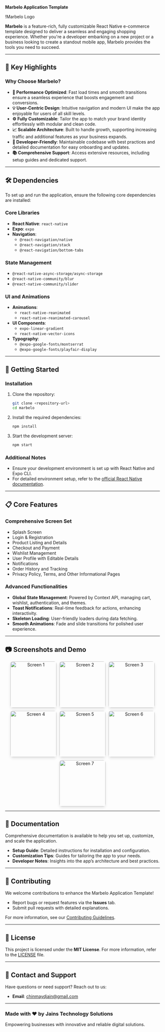 **Marbelo Application Template**  

!Marbelo Logo

**Marbelo** is a feature-rich, fully customizable React Native e-commerce template designed to deliver a seamless and engaging shopping experience. Whether you're a developer embarking on a new project or a business looking to create a standout mobile app, Marbelo provides the tools you need to succeed.  

---

## **🌟 Key Highlights**
### **Why Choose Marbelo?**  
- **🚀 Performance Optimized**: Fast load times and smooth transitions ensure a seamless experience that boosts engagement and conversions.  
- **💡 User-Centric Design**: Intuitive navigation and modern UI make the app enjoyable for users of all skill levels.  
- **⚙️ Fully Customizable**: Tailor the app to match your brand identity effortlessly with modular and clean code.  
- **📈 Scalable Architecture**: Built to handle growth, supporting increasing traffic and additional features as your business expands.  
- **🔧 Developer-Friendly**: Maintainable codebase with best practices and detailed documentation for easy onboarding and updates.  
- **📚 Comprehensive Support**: Access extensive resources, including setup guides and dedicated support.  

---

## **🛠️ Dependencies**  
To set up and run the application, ensure the following core dependencies are installed:  

### **Core Libraries**  
- **React Native**: `react-native`  
- **Expo**: `expo`  
- **Navigation**:  
  - `@react-navigation/native`  
  - `@react-navigation/stack`  
  - `@react-navigation/bottom-tabs`  

### **State Management**  
- `@react-native-async-storage/async-storage`  
- `@react-native-community/blur`  
- `@react-native-community/slider`  

### **UI and Animations**  
- **Animations**:  
  - `react-native-reanimated`  
  - `react-native-reanimated-carousel`  
- **UI Components**:  
  - `expo-linear-gradient`  
  - `react-native-vector-icons`  
- **Typography**:  
  - `@expo-google-fonts/montserrat`  
  - `@expo-google-fonts/playfair-display`  

---

## **🚀 Getting Started**  
### **Installation**
1. Clone the repository:  
   ```bash
   git clone <repository-url>
   cd marbelo
   ```  

2. Install the required dependencies:  
   ```bash
   npm install
   ```  

3. Start the development server:  
   ```bash
   npm start
   ```  

### **Additional Notes**  
- Ensure your development environment is set up with React Native and Expo CLI.  
- For detailed environment setup, refer to the [official React Native documentation](https://reactnative.dev/docs/environment-setup).  

---

## **📋 Core Features**  
### **Comprehensive Screen Set**  
- Splash Screen  
- Login & Registration  
- Product Listing and Details  
- Checkout and Payment  
- Wishlist Management  
- User Profile with Editable Details  
- Notifications  
- Order History and Tracking  
- Privacy Policy, Terms, and Other Informational Pages  

### **Advanced Functionalities**  
- **Global State Management**: Powered by Context API, managing cart, wishlist, authentication, and themes.  
- **Toast Notifications**: Real-time feedback for actions, enhancing interactivity.  
- **Skeleton Loading**: User-friendly loaders during data fetching.  
- **Smooth Animations**: Fade and slide transitions for polished user experience.  

---


## **📷 Screenshots and Demo**  
<div align="center" style="display: flex; flex-wrap: wrap; gap: 10px; justify-content: center;"> <img src="https://github.com/user-attachments/assets/204056a6-9a8b-48bc-a24c-11071a59ad81" alt="Screen 1" width="150" style="border-radius: 8px; box-shadow: 0px 4px 8px rgba(0, 0, 0, 0.1);"> <img src="https://github.com/user-attachments/assets/d99897d1-c59f-43ed-83ef-0e37ccf97f8f" alt="Screen 2" width="150" style="border-radius: 8px; box-shadow: 0px 4px 8px rgba(0, 0, 0, 0.1);"> <img src="https://github.com/user-attachments/assets/3836b616-a2d0-4d86-9ccd-4eee8c3f8e8d" alt="Screen 3" width="150" style="border-radius: 8px; box-shadow: 0px 4px 8px rgba(0, 0, 0, 0.1);"> <img src="https://github.com/user-attachments/assets/5d36cc26-f680-45e0-8ac4-9263f120c9bf" alt="Screen 4" width="150" style="border-radius: 8px; box-shadow: 0px 4px 8px rgba(0, 0, 0, 0.1);"> <img src="https://github.com/user-attachments/assets/0bb4ceda-f3fb-4d9a-9138-913e2ebace09" alt="Screen 5" width="150" style="border-radius: 8px; box-shadow: 0px 4px 8px rgba(0, 0, 0, 0.1);"> <img src="https://github.com/user-attachments/assets/16882d37-2d7e-40e1-b81a-e585c90837a4" alt="Screen 6" width="150" style="border-radius: 8px; box-shadow: 0px 4px 8px rgba(0, 0, 0, 0.1);"> <img src="https://github.com/user-attachments/assets/2e24efff-a210-411d-a238-a032240687b1" alt="Screen 7" width="150" style="border-radius: 8px; box-shadow: 0px 4px 8px rgba(0, 0, 0, 0.1);"> </div>

---
## **📖 Documentation**  
Comprehensive documentation is available to help you set up, customize, and scale the application.  

- **Setup Guide**: Detailed instructions for installation and configuration.  
- **Customization Tips**: Guides for tailoring the app to your needs.  
- **Developer Notes**: Insights into the app’s architecture and best practices.  

---

## **📢 Contributing**  
We welcome contributions to enhance the Marbelo Application Template!  
- Report bugs or request features via the **Issues** tab.  
- Submit pull requests with detailed explanations.  

For more information, see our [Contributing Guidelines](CONTRIBUTING.md).  

---

## **📝 License**  
This project is licensed under the **MIT License**. For more information, refer to the [LICENSE](LICENSE.md) file.  

---

## **🤝 Contact and Support**  
Have questions or need support? Reach out to us:  
- **Email**: chinmaydjain@gmail.com 

---

### **Made with ❤️ by Jains Technology Solutions**  
Empowering businesses with innovative and reliable digital solutions.  
